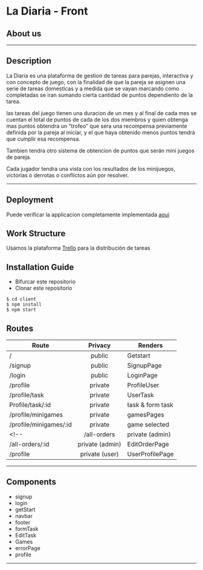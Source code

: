 # La Diaria - Front
## About us
------------
## Description 
La Diaria es una plataforma de gestion de tareas para parejas, interactiva y con concepto de juego, con la finalidad de que la pareja se asignen  una serie de tareas domesticas
y a medida que se vayan marcando como completadas se
iran sumando cierta cantidad de puntos dependiento de 
la tarea.

las tareas del juego tienen una duracion de un mes y
al final de cada mes se cuentan el total de puntos de
cada de  los dos miembros y quien obtenga mas puntos obtendra
un "trofeo" que sera una recompensa previamente definida por la pareja al iniciar, y el que haya obtenido menos puntos tendrá que  cumplir esa recompensa.

Tambien tendra otro sistema de obtencion de puntos que serán 
mini juegos de pareja.

Cada jugador tendra una vista con los resultados de los minijuegos, victorias o derrotas o conflictos aún por resolver.

--------------
## Deployment 

Puede verificar la applicacion completamente implementada  [aqui]()

## Work Structure
Usamos la plataforma [Trello](https://trello.com/b/hpGY6UqD/ladiaria) para la distribución de tareas

## Installation Guide
- Bifurcar este repositorio
- Clonar este repositorio
````
$ cd client 
$ npm install
$ npm start 
````
## Routes
| Route                | Privacy         | Renders                  |
| -------------------- | :-------------: | ------------------------ |
| /                    | public          | Getstart                 |
| /signup              | public          | SignupPage               |
| /login               | public          | LoginPage                |
| /profile               | private         | ProfileUser              |
| /profile/task          | private    |UserTask
| Profile/task/:id    | private          | task & form task    |
| /profile/minigames | private         | gamesPages |
| /profile/minigames/:id | private         | game selected |
<!-- | /all-orders          | private (admin) | AllOrdersPage            |
| /all-orders/:id      | private (admin) | EditOrderPage            |
| /profile             | private (user)  | UserProfilePage          | -->
-------------------------------------------------------------
## Components 
- signup
- login
- getStart
- navbar
- footer
- formTask
- EditTask
- Games
- errorPage
- profile
-------------------------------
